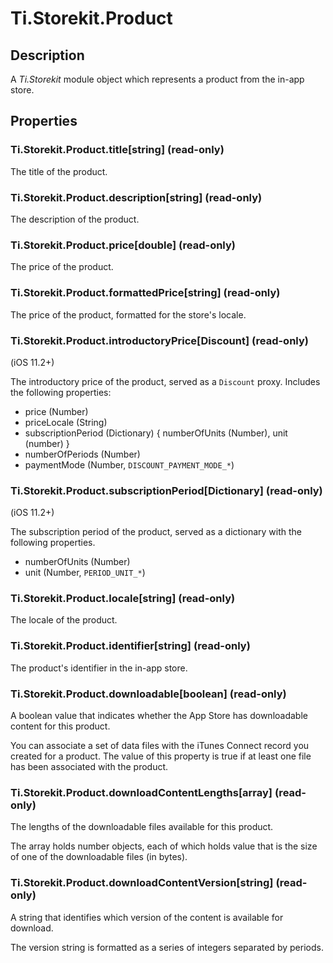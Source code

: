 # Ti.Storekit.Product

## Description

A _Ti.Storekit_ module object which represents a product from the in-app store.

## Properties

### Ti.Storekit.Product.title[string] (read-only)

The title of the product.

### Ti.Storekit.Product.description[string] (read-only)

The description of the product.

### Ti.Storekit.Product.price[double] (read-only)

The price of the product.

### Ti.Storekit.Product.formattedPrice[string] (read-only)

The price of the product, formatted for the store's locale.

### Ti.Storekit.Product.introductoryPrice[Discount] (read-only)

(iOS 11.2+)

The introductory price of the product, served as a `Discount` proxy.
Includes the following properties:
  * price (Number)
  * priceLocale (String)
  * subscriptionPeriod (Dictionary) { numberOfUnits (Number), unit (number) }
  * numberOfPeriods (Number)
  * paymentMode (Number, `DISCOUNT_PAYMENT_MODE_*`)

### Ti.Storekit.Product.subscriptionPeriod[Dictionary] (read-only)

(iOS 11.2+)

The subscription period of the product, served as a dictionary with the following properties.
  * numberOfUnits (Number)
  * unit (Number, `PERIOD_UNIT_*`)

### Ti.Storekit.Product.locale[string] (read-only)

The locale of the product.

### Ti.Storekit.Product.identifier[string] (read-only)

The product's identifier in the in-app store.

### Ti.Storekit.Product.downloadable[boolean] (read-only)

A boolean value that indicates whether the App Store has downloadable content for this product.

You can associate a set of data files with the iTunes Connect record you created for a product. The value of this property is true if at least one file has been associated with the product.

### Ti.Storekit.Product.downloadContentLengths[array<number>] (read-only)

The lengths of the downloadable files available for this product.

The array holds number objects, each of which holds value that is the size of one of the downloadable files (in bytes).

### Ti.Storekit.Product.downloadContentVersion[string] (read-only)

A string that identifies which version of the content is available for download.

The version string is formatted as a series of integers separated by periods.
